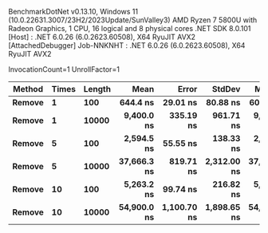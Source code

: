 
BenchmarkDotNet v0.13.10, Windows 11 (10.0.22631.3007/23H2/2023Update/SunValley3)
AMD Ryzen 7 5800U with Radeon Graphics, 1 CPU, 16 logical and 8 physical cores
.NET SDK 8.0.101
  [Host]     : .NET 6.0.26 (6.0.2623.60508), X64 RyuJIT AVX2 [AttachedDebugger]
  Job-NNKNHT : .NET 6.0.26 (6.0.2623.60508), X64 RyuJIT AVX2

InvocationCount=1  UnrollFactor=1  

 Method | Times | Length | Mean        | Error       | StdDev      | Median      |
------- |------ |------- |------------:|------------:|------------:|------------:|
 **Remove** | **1**     | **100**    |    **644.4 ns** |    **29.01 ns** |    **80.88 ns** |    **600.0 ns** |
 **Remove** | **1**     | **10000**  |  **9,400.0 ns** |   **335.19 ns** |   **961.71 ns** |  **9,500.0 ns** |
 **Remove** | **5**     | **100**    |  **2,594.5 ns** |    **55.55 ns** |   **138.33 ns** |  **2,600.0 ns** |
 **Remove** | **5**     | **10000**  | **37,666.3 ns** |   **819.71 ns** | **2,312.00 ns** | **37,050.0 ns** |
 **Remove** | **10**    | **100**    |  **5,263.2 ns** |    **99.74 ns** |   **216.82 ns** |  **5,200.0 ns** |
 **Remove** | **10**    | **10000**  | **54,900.0 ns** | **1,100.70 ns** | **1,898.65 ns** | **54,450.0 ns** |

